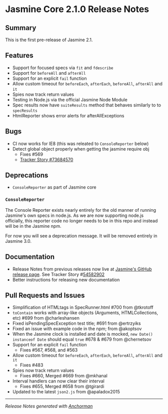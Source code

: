 # Jasmine Core 2.1.0 Release Notes

## Summary

This is the first pre-release of Jasmine 2.1.

## Features

- Support for focused specs via `fit` and `fdescribe`
- Support for `beforeAll` and `afterAll`
- Support for an explicit `fail` function
- Allow custom timeout for `beforeEach`, `afterEach`, `beforeAll`, `afterAll` and `it`
- Spies now track return values
- Testing in Node.js via the official Jasmine Node Module
- Spec results now have `suiteResults` method that behaves similarly to to `specResults`
- HtmlReporter shows error alerts for afterAllExceptions


## Bugs

- CI now works for IE8 (this was releated to `ConsoleReporter` below)
- Detect global object properly when getting the jasmine require obj
  - Fixes #569
  - [Tracker Story #73684570](http://www.pivotaltracker.com/story/73684570)

## Deprecations

- `ConsoleReporter` as part of Jasmine core

### `ConsoleReporter`

The Console Reporter exists nearly entirely for the old manner of running Jasmine's own specs in node.js. As we are now supporting node.js officially, this reporter code no longer needs to be in this repo and instead will be in the Jasmine npm.

For now you will see a deprecation message. It will be removed entirely in Jasmine 3.0.

## Documentation

- Release Notes from previous releases now live at [Jasmine's GitHub release page][releases]. See Tracker Story #[54582902][tracker_1]
- Better instructions for releasing new documentation

[releases]: https://github.com/pivotal/jasmine/releases
[tracker_1]: http://www.pivotaltracker.com/story/54582902


## Pull Requests and Issues

- Simplification of HTMLtags in SpecRunner.html #700 from @tkrotoff
- `toContain` works with array-like objects (Arguments, HTMLCollections, etc) #699 from @charleshansen
- Fixed isPendingSpecException test title; #691 from @ertrzyiks
- Fixed an issue with example code in the npm; from @akoptsov
- When the Jasmine clock is installed and date is mocked, `new Date() instanceof Date` should equal `true` #678 & #679 from @chernetsov
- Support for an explicit `fail` function
  - Fixes #567, #568, and #563
- Allow custom timeout for `beforeEach`, `afterEach`, `beforeAll`, `afterAll` and `it`
  - Fixes #483
- Spies now track return values
  - Fixes #660, Merged #669 from @mkhanal
- Interval handlers can now clear their interval
  - Fixes #655, Merged #658 from @tgirardi
- Updated to the latest `json2.js` from @apaladox2015

------

_Release Notes generated with [Anchorman](http://github.com/infews/anchorman)_
